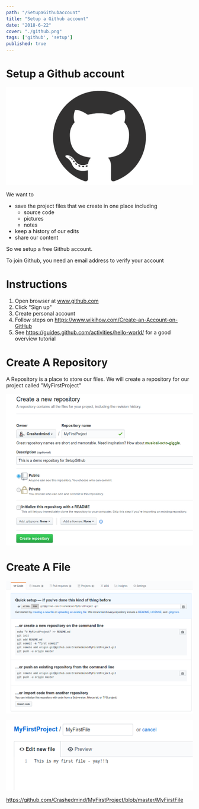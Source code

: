 ```yaml
---
path: "/SetupaGithubaccount"
title: "Setup a Github account"
date: "2018-6-22"
cover: "./github.png"
tags: ['github', 'setup']
published: true
---
```


# Setup a Github account
![Github account](./github.png)

We want to 
* save the project files that we create in one place including
  * source code
  * pictures
  * notes
* keep a history of our edits
* share our content

So we setup a free Github account.

To join Github, you need an email address to verify your account

# Instructions
1. Open browser at www.github.com
2. Click "Sign up"
3. Create personal account
4. Follow steps on https://www.wikihow.com/Create-an-Account-on-GitHub
5. See https://guides.github.com/activities/hello-world/ for a good overview tutorial

# Create A Repository
A Repository is a place to store our files. 
We will create a repository for our project called "MyFirstProject"

![githubsetupmyfirstproject](./githubsetupmyfirstproject.png)


# Create A File
![githubsetupmyfirstproject](./githubsetupmyfirstprojectcreatefile.png)

![githubsetupmyfirstproject](./githubsetupmyfirstprojectcreatefilemyfirstfile.png)

https://github.com/Crashedmind/MyFirstProject/blob/master/MyFirstFile
